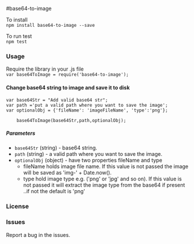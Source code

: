 #base64-to-image

To install  
`npm install base64-to-image --save`  

To run test  
`npm test`  

### Usage  

Require the library in your .js file  
`var base64ToImage = require('base64-to-image');`  

#### Change base64 string to image and save it to disk  
```
var base64Str = "Add valid base64 str";
var path ='put a valid path where you want to save the image';
var optionalObj = {'fileName': 'imageFileName', 'type':'png'};

	base64ToImage(base64Str,path,optionalObj); 
```

##### Parameters  
 - `base64Str` (string) - base64 string.
 - `path` (string) - a valid path where you want to save the image.
 - `optionalObj` (object) - have two properties fileName and type
 	- fileName holds image file name. If this value is not passed the image will be saved as 'img-' + Date.now().
 	- type hold image type e.g. ('png' or 'jpg'  and so on). If this value is not passed it will extract the image type from the base64 if present ..if not the default is 'png'


### License  
  

### Issues  
Report a bug in the issues.   

